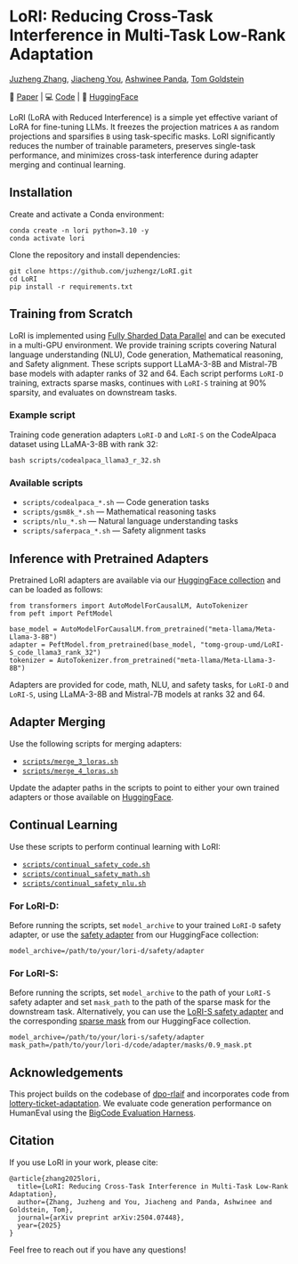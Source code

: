 # LoRI: Reducing Cross-Task Interference in Multi-Task Low-Rank Adaptation

[Juzheng Zhang](https://juzhengz.github.io/), [Jiacheng You](https://github.com/YouJiacheng), [Ashwinee Panda](https://kiddyboots216.github.io/), [Tom Goldstein](https://www.cs.umd.edu/~tomg/)

📄 [Paper](https://arxiv.org/abs/2504.07448) | 💻 [Code](https://github.com/juzhengz/LoRI/) | 🤗 [HuggingFace](https://huggingface.co/collections/tomg-group-umd/lori-adapters-67f795549d792613e1290011)

LoRI (LoRA with Reduced Interference) is a simple yet effective variant of LoRA for fine-tuning LLMs. It freezes the projection matrices `A` as random projections and sparsifies `B` using task-specific masks. LoRI significantly reduces the number of trainable parameters, preserves single-task performance, and minimizes cross-task interference during adapter merging and continual learning.

## Installation

Create and activate a Conda environment:
```
conda create -n lori python=3.10 -y
conda activate lori
```

Clone the repository and install dependencies:
```
git clone https://github.com/juzhengz/LoRI.git
cd LoRI
pip install -r requirements.txt
```

## Training from Scratch

LoRI is implemented using [Fully Sharded Data Parallel](https://pytorch.org/tutorials/intermediate/FSDP_tutorial.html) and can be executed in a multi-GPU environment. We provide training scripts covering Natural language understanding (NLU), Code generation, Mathematical reasoning, and Safety alignment. These scripts support LLaMA-3-8B and Mistral-7B base models with adapter ranks of 32 and 64. Each script performs `LoRI-D` training, extracts sparse masks, continues with `LoRI-S` training at 90% sparsity, and evaluates on downstream tasks.

### Example script

Training code generation adapters `LoRI-D` and `LoRI-S` on the CodeAlpaca dataset using LLaMA-3-8B with rank 32:

```
bash scripts/codealpaca_llama3_r_32.sh
```

### Available scripts

- `scripts/codealpaca_*.sh` — Code generation tasks
- `scripts/gsm8k_*.sh` — Mathematical reasoning tasks
- `scripts/nlu_*.sh` — Natural language understanding tasks
- `scripts/saferpaca_*.sh` — Safety alignment tasks

## Inference with Pretrained Adapters

Pretrained LoRI adapters are available via our [HuggingFace collection](https://huggingface.co/collections/tomg-group-umd/lori-adapters-67f795549d792613e1290011) and can be loaded as follows:

```
from transformers import AutoModelForCausalLM, AutoTokenizer
from peft import PeftModel

base_model = AutoModelForCausalLM.from_pretrained("meta-llama/Meta-Llama-3-8B")
adapter = PeftModel.from_pretrained(base_model, "tomg-group-umd/LoRI-S_code_llama3_rank_32")
tokenizer = AutoTokenizer.from_pretrained("meta-llama/Meta-Llama-3-8B")
```

Adapters are provided for code, math, NLU, and safety tasks, for `LoRI-D` and `LoRI-S`, using LLaMA-3-8B and Mistral-7B models at ranks 32 and 64. 

## Adapter Merging

Use the following scripts for merging adapters:

- [`scripts/merge_3_loras.sh`](https://github.com/juzhengz/LoRI/blob/main/scripts/merge_3_loras.sh)
- [`scripts/merge_4_loras.sh`](https://github.com/juzhengz/LoRI/blob/main/scripts/merge_4_loras.sh)

Update the adapter paths in the scripts to point to either your own trained adapters or those available on [HuggingFace](https://huggingface.co/collections/tomg-group-umd/lori-adapters-67f795549d792613e1290011).

## Continual Learning

Use these scripts to perform continual learning with LoRI:

- [`scripts/continual_safety_code.sh`](https://github.com/juzhengz/LoRI/blob/main/scripts/continual_safety_code.sh)
- [`scripts/continual_safety_math.sh`](https://github.com/juzhengz/LoRI/blob/main/scripts/continual_safety_math.sh)
- [`scripts/continual_safety_nlu.sh`](https://github.com/juzhengz/LoRI/blob/main/scripts/continual_safety_nlu.sh)

### For LoRI-D:

Before running the scripts, set `model_archive` to your trained `LoRI-D` safety adapter, or use the [safety adapter](https://huggingface.co/tomg-group-umd/LoRI-D_safety_llama3_rank_32) from our HuggingFace collection:

```
model_archive=/path/to/your/lori-d/safety/adapter
```

### For LoRI-S:

Before running the scripts, set `model_archive` to the path of your `LoRI-S` safety adapter and set `mask_path` to the path of the sparse mask for the downstream task. Alternatively, you can use the [LoRI-S safety adapter](https://huggingface.co/tomg-group-umd/LoRI-S_safety_llama3_rank_32) and the corresponding [sparse mask](https://huggingface.co/tomg-group-umd/LoRI-D_code_llama3_rank_32/tree/main/masks) from our HuggingFace collection.

```
model_archive=/path/to/your/lori-s/safety/adapter
mask_path=/path/to/your/lori-d/code/adapter/masks/0.9_mask.pt
```

## Acknowledgements

This project builds on the codebase of [dpo-rlaif](https://github.com/architsharma97/dpo-rlaif) and incorporates code from [lottery-ticket-adaptation](https://github.com/kiddyboots216/lottery-ticket-adaptation). We evaluate code generation performance on HumanEval using the [BigCode Evaluation Harness](https://github.com/bigcode-project/bigcode-evaluation-harness).

## Citation

If you use LoRI in your work, please cite:

```
@article{zhang2025lori,
  title={LoRI: Reducing Cross-Task Interference in Multi-Task Low-Rank Adaptation},
  author={Zhang, Juzheng and You, Jiacheng and Panda, Ashwinee and Goldstein, Tom},
  journal={arXiv preprint arXiv:2504.07448},
  year={2025}
}
```

Feel free to reach out if you have any questions!

